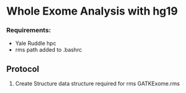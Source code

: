 # Whole Exome Analysis with hg19

### Requirements:
- Yale Ruddle hpc
- rms path added to .bashrc


## Protocol

1. Create Structure data structure required for rms GATKExome.rms
